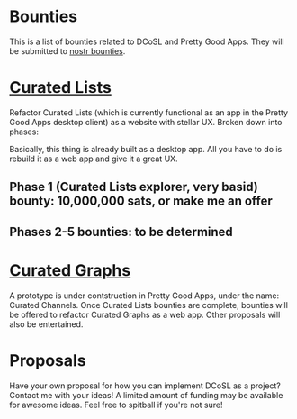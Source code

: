 Bounties
=====

This is a list of bounties related to DCoSL and Pretty Good Apps. They will be submitted to [nostr bounties](https://nostrbounties.com).

# [Curated Lists](./curatedLists)

Refactor Curated Lists (which is currently functional as an app in the Pretty Good Apps desktop client) as a website with stellar UX. Broken down into phases:

Basically, this thing is already built as a desktop app. All you have to do is rebuild it as a web app and give it a great UX.

## Phase 1 (Curated Lists explorer, very basid) bounty: 10,000,000 sats, or make me an offer

## Phases 2-5 bounties: to be determined

# [Curated Graphs](./curatedGraphs)

A prototype is under contstruction in Pretty Good Apps, under the name: Curated Channels. Once Curated Lists bounties are complete, bounties will be offered to refactor Curated Graphs as a web app. Other proposals will also be entertained.

# Proposals

Have your own proposal for how you can implement DCoSL as a project? Contact me with your ideas! A limited amount of funding may be available for awesome ideas. Feel free to spitball if you're not sure!
